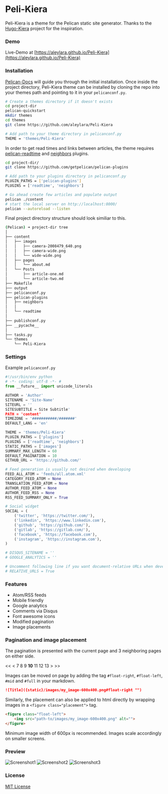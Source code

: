 
# Peli-Kiera

Peli-Kiera is a theme for the Pelican static site generator.
Thanks to the [Hugo-Kiera](https://github.com/avianto/hugo-kiera) project for the inspiration.
### Demo
Live-Demo at [https://aleylara.github.io/Peli-Kiera](https://aleylara.github.io/Peli-Kiera)
### Installation
[Pelican-Docs](https://docs.getpelican.com/en/stable/) will guide you through the initial installation.
Once inside the project directory, Peli-Kiera theme can be installed by cloning the repo into your 
themes path and pointing to it in your `pelicanconf.py`.
```bash  
# Create a themes directory if it doesn't exists
cd project-dir
pelican-quickstart
mkdir themes
cd themes
git clone https://github.com/aleylara/Peli-Kiera

# Add path to your theme directory in pelicanconf.py
THEME = 'themes/Peli-Kiera'
```
In order to get read times and links between articles, the theme requires [pelican-readtime](https://github.com/getpelican/pelican-plugins/tree/master/readtime) and [neighbors](https://github.com/getpelican/pelican-plugins/tree/master/neighbors) plugins.

```bash
cd project-dir/
git clone https://github.com/getpelican/pelican-plugins

# Add path to your plugins directory in pelicanconf.py
PLUGIN_PATHS = ['pelican-plugins']
PLUGINS = ['readtime', 'neighbors']

# Go ahead create few articles and populate output
pelican ./content
# start the local server on http://localhost:8000/
pelican --autoreload --listen
```

Final project directory structure should look similiar to this.

```bash
(Pelican) ➜ project-dir tree
│
├── content
│   ├── images
│   │   ├── camera-2008479_640.png
│   │   ├── camera-wide.png
│   │   └── wide-wide.png
│   ├── pages
│   │   └── about.md
│   └── Posts
│       ├── article-one.md
│       └── article-two.md
├── Makefile
├── output     
├── pelicanconf.py
├── pelican-plugins
│   ├── neighbors
│   │   
│   └── readtime
│       
├── publishconf.py
├── __pycache__
│   
├── tasks.py
└── themes
    └── Peli-Kiera
```

### Settings
Example `pelicanconf.py`
    
```python
#!/usr/bin/env python
# -*- coding: utf-8 -*- #
from __future__ import unicode_literals

AUTHOR = 'Author'
SITENAME = 'Site-Name'
SITEURL = ''
SITESUBTITLE = Site Subtitle'
PATH = 'content'
TIMEZONE = '###########/#######'
DEFAULT_LANG = 'en'

THEME = 'themes/Peli-Kiera'
PLUGIN_PATHS = ['plugins']
PLUGINS = ['readtime', 'neighbors']
STATIC_PATHS = ['images']
SUMMARY_MAX_LENGTH = 60
DEFAULT_PAGINATION = 10
GITHUB_URL = 'https://github.com/'

# Feed generation is usually not desired when developing
FEED_ALL_ATOM = 'feeds/all.atom.xml'
CATEGORY_FEED_ATOM = None
TRANSLATION_FEED_ATOM = None
AUTHOR_FEED_ATOM = None
AUTHOR_FEED_RSS = None
RSS_FEED_SUMMARY_ONLY = True

# Social widget
SOCIAL = (
    ('twitter', 'https://twitter.com/'),
    ('linkedin', 'https://www.linkedin.com'),
    ('github', 'https://github.com/'),
    ('gitlab', 'https://gitlab.com/'),
    ('facebook', 'https://facebook.com'),
    ('instagram', 'https://instagram.com'),
)

# DISQUS_SITENAME = ''
# GOOGLE_ANALYTICS = ''

# Uncomment following line if you want document-relative URLs when developing
# RELATIVE_URLS = True
```

### Features
* Atom/RSS feeds
* Mobile friendly 
* Google analytics 
* Comments via Disqus
* Font awesome icons
* Modified pagination
* Image placements

### Pagination and image placement
The pagination is presented with the current page and 3 neighboring pages on either side. 
                                        
   <<  <   7  8  9  **10**  11  12  13  >  >>
      
Images can be moved on page by adding the tag `#float-right`, `#float-left`, `#mid` and `#full` in your markdown.

```markdown
![Title]({static}/images/my_image-600x400.png#float-right "")
``` 
  
Similarly, the placement can also be applied to html directly by wrapping images in a `<figure class="placement">` tag.

```html
<figure class="float-left">
    <img src="path-to/images/my_image-600x400.png" alt="">
</figure>
``` 
Minimum image width of 600px is recommended. Images scale accordingly on smaller screens.

### Preview
![Screenshot1](screenshot-1.png "Screenshot Desktop")
![Screenshot2](screenshot-2.png "Screenshot Mobile")
![Screenshot3](screenshot-3.png "Screenshot Mobile")

### License
[MIT License](https://github.com/avianto/hugo-kiera/blob/master/LICENSE.md)

